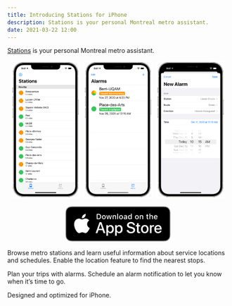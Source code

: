 ```yaml
---
title: Introducing Stations for iPhone
description: Stations is your personal Montreal metro assistant.
date: 2021-03-22 12:00
---
```


[Stations][stations] is your personal Montreal metro assistant.

<p style="text-align: center;">
    <img src="/assets/images/stations/iphone-navigate.png" alt="Stops" style="max-width: 31%; margin-right: 1%;" />
    <img src="/assets/images/stations/iphone-trips.png" alt="Trips" style="max-width: 31%; margin-right: 1%;" />
    <img src="/assets/images/stations/iphone-new-alarm.png" alt="New Alarm" style="max-width: 31%;" />
</p>

<p style="text-align: center;">
    <a href="https://apps.apple.com/us/app/stations/id1542405750">
        <img class="app-store-badge" src="/assets/images/appstore.svg" alt="Download on the App Store">
    </a>
</p>

Browse metro stations and learn useful information about service locations and schedules. Enable the location feature to find the nearest stops.

Plan your trips with alarms. Schedule an alarm notification to let you know when it’s time to go.

Designed and optimized for iPhone.

[stations]: https://stationsmontreal.app
